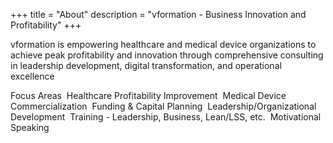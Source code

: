 +++
title = "About"
description = "vformation - Business Innovation and Profitability"
+++


vformation is empowering healthcare and medical device organizations to achieve peak profitability and innovation through comprehensive consulting in leadership development, digital transformation, and operational excellence


Focus Areas 
Healthcare Profitability Improvement 
Medical Device Commercialization 
Funding &amp; Capital Planning 
Leadership/Organizational Development 
Training - Leadership, Business, Lean/LSS, etc. 
Motivational Speaking


&nbsp;

